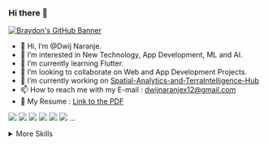 ### Hi there 👋
[![Braydon's GitHub Banner](./assets/GitHubHeader.png)](https://braydoncoyer.dev)

- 👋 Hi, I’m @Dwij Naranje.
- 👀 I’m interested in New Technology, App Development, ML and AI.
- 🌱 I’m currently learning Flutter.
- 💞️ I’m looking to collaborate on Web and App Development Projects.
- 🔭 I’m currently working on [Spatial-Analytics-and-TerraIntelligence-Hub](https://github.com/Dwijx12/Spatial-Analytics-and-TerraIntelligence-Hub-SATH-Software-)
- 📫 How to reach me with my E-mail : dwijnaranjex12@gmail.com
- 📑 My Resume : [Link to the PDF](https://drive.google.com/file/d/1A7SA6UmQ5dlEzAmu41HQOe3Ono-kx1IC/view?usp=drive_link)

![](https://img.shields.io/badge/Code-HTML-informational?style=flat&logo=HTML&logoColor=white&color=4AB197)
![](https://img.shields.io/badge/Code-CSS-informational?style=flat&logo=CSS&logoColor=white&color=4AB197)
![](https://img.shields.io/badge/Code-JavaScript-informational?style=flat&logo=JavaScript&logoColor=white&color=4AB197)
![](https://img.shields.io/badge/Code-C++-informational?style=flat&logo=C++&logoColor=white&color=4AB197)
![](https://img.shields.io/badge/Code-Java-informational?style=flat&logo=Java&logoColor=white&color=4AB197)
![](https://img.shields.io/badge/Code-Python-informational?style=flat&logo=Python&logoColor=white&color=4AB197)
...

<details>
<summary>More Skills</summary>

[](https://img.shields.io/badge/Style-CSS-informational?style=flat&logo=css3&logoColor=white&color=4AB197)
![](https://img.shields.io/badge/Style-Tailwind-informational?style=flat&logo=Tailwind-CSS&logoColor=white&color=4AB197)
![](https://img.shields.io/badge/Style-Sass-informational?style=flat&logo=Sass&logoColor=white&color=4AB197)
![](https://img.shields.io/badge/Style-Stylus-informational?style=flat&logo=Stylus&logoColor=white&color=4AB197)
...
</details>
<!--
**Dwijx12/Dwijx12** is a ✨ _special_ ✨ repository because its `README.md` (this file) appears on your GitHub profile.

Here are some ideas to get you started:

- 🔭 I’m currently working on ...
- 🌱 I’m currently learning ...
- 👯 I’m looking to collaborate on ...
- 🤔 I’m looking for help with ...
- 💬 Ask me about ...
- 📫 How to reach me: ...
- 😄 Pronouns: ...
- ⚡ Fun fact: ...
-->
